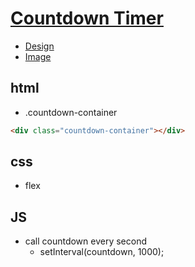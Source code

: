 # [Countdown Timer](https://www.youtube.com/watch?v=dtKciwk_si4&t=24s)

* [Design](https://www.uidesigndaily.com/)
* [Image](https://unsplash.com/)

## html

* .countdown-container

```html
<div class="countdown-container"></div>
```

## css

* flex

## JS

* call countdown every second
  * setInterval(countdown, 1000);